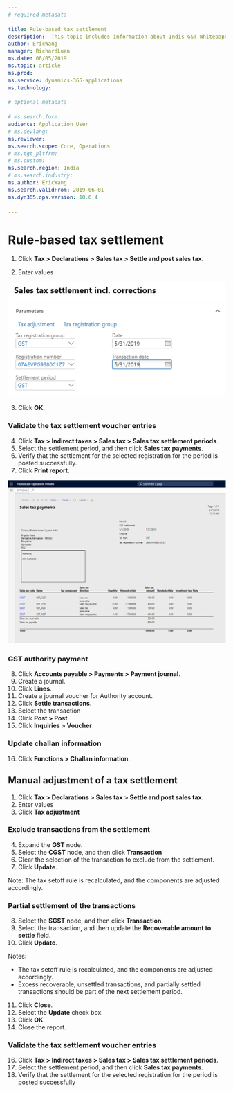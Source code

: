 ```yaml
---
# required metadata

title: Rule-based tax settlement
description:  This topic includes information about Indis GST Whitepaper in Microsoft Dynamics 365 for Finance and Operations.
author: EricWang
manager: RichardLuan
ms.date: 06/05/2019
ms.topic: article
ms.prod: 
ms.service: dynamics-365-applications
ms.technology: 

# optional metadata

# ms.search.form: 
audience: Application User
# ms.devlang: 
ms.reviewer: 
ms.search.scope: Core, Operations
# ms.tgt_pltfrm: 
# ms.custom: 
ms.search.region: India
# ms.search.industry: 
ms.author: EricWang
ms.search.validFrom: 2019-06-01
ms.dyn365.ops.version: 10.0.4

---
```


# Rule-based tax settlement

1. Click **Tax > Declarations > Sales tax > Settle and post sales tax**.

2. Enter values

![](media/Capture2019052109.PNG)

3. Click **OK**.

### Validate the tax settlement voucher entries

4. Click **Tax > Indirect taxes > Sales tax > Sales tax settlement periods**.
5. Select the settlement period, and then click **Sales tax payments**.
6. Verify that the settlement for the selected registration for the period is posted successfully.
7. Click **Print report**.

![](media/Capture2019052110.PNG)

### GST authority payment

8. Click **Accounts payable > Payments > Payment journal**.
9. Create a journal.
10. Click **Lines**.
11. Create a journal voucher for Authority account.
12. Click **Settle transactions**.
13. Select the transaction
14. Click **Post > Post**.
15. Click **Inquiries > Voucher**

### Update challan information

16. Click **Functions > Challan information**.

## Manual adjustment of a tax settlement

1. Click **Tax > Declarations > Sales tax > Settle and post sales tax**.
2. Enter values
3. Click **Tax adjustment**

### Exclude transactions from the settlement

4. Expand the **GST** node.
5. Select the **CGST** node, and then click **Transaction**
6. Clear the selection of the transaction to exclude from the settlement.
7. Click **Update**.

Note: The tax setoff rule is recalculated, and the components are adjusted accordingly.

### Partial settlement of the transactions

8. Select the **SGST** node, and then click **Transaction**.
9. Select the transaction, and then update the **Recoverable amount to settle** field.
10. Click **Update**.

Notes:

- The tax setoff rule is recalculated, and the components are adjusted accordingly.
- Excess recoverable, unsettled transactions, and partially settled transactions should be part of the next settlement period.

11. Click **Close**.
12. Select the **Update** check box.
13. Click **OK**.
14. Close the report.

### Validate the tax settlement voucher entries

16. Click **Tax > Indirect taxes > Sales tax > Sales tax settlement periods**.
17. Select the settlement period, and then click **Sales tax payments**.
18. Verify that the settlement for the selected registration for the period is posted successfully
